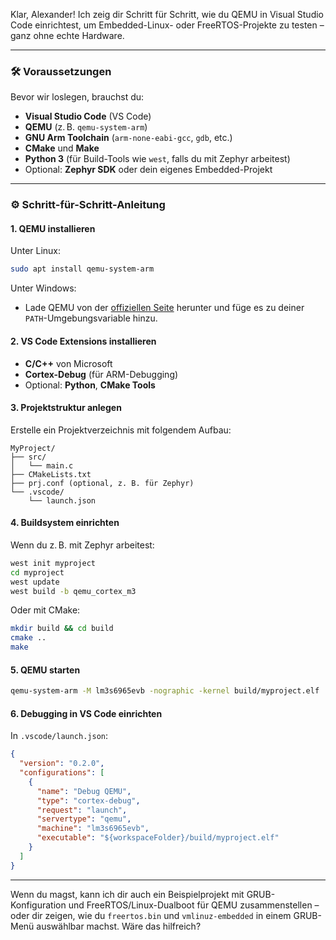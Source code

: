 Klar, Alexander! Ich zeig dir Schritt für Schritt, wie du QEMU in Visual Studio Code einrichtest, um Embedded-Linux- oder FreeRTOS-Projekte zu testen – ganz ohne echte Hardware.

---

### 🛠️ Voraussetzungen

Bevor wir loslegen, brauchst du:

- **Visual Studio Code** (VS Code)
- **QEMU** (z. B. `qemu-system-arm`)
- **GNU Arm Toolchain** (`arm-none-eabi-gcc`, `gdb`, etc.)
- **CMake** und **Make**
- **Python 3** (für Build-Tools wie `west`, falls du mit Zephyr arbeitest)
- Optional: **Zephyr SDK** oder dein eigenes Embedded-Projekt

---

### ⚙️ Schritt-für-Schritt-Anleitung

#### 1. QEMU installieren

Unter Linux:
```bash
sudo apt install qemu-system-arm
```

Unter Windows:
- Lade QEMU von der [offiziellen Seite](https://www.qemu.org/download/) herunter und füge es zu deiner `PATH`-Umgebungsvariable hinzu.

#### 2. VS Code Extensions installieren

- **C/C++** von Microsoft
- **Cortex-Debug** (für ARM-Debugging)
- Optional: **Python**, **CMake Tools**

#### 3. Projektstruktur anlegen

Erstelle ein Projektverzeichnis mit folgendem Aufbau:

```
MyProject/
├── src/
│   └── main.c
├── CMakeLists.txt
├── prj.conf (optional, z. B. für Zephyr)
└── .vscode/
    └── launch.json
```

#### 4. Buildsystem einrichten

Wenn du z. B. mit Zephyr arbeitest:
```bash
west init myproject
cd myproject
west update
west build -b qemu_cortex_m3
```

Oder mit CMake:
```bash
mkdir build && cd build
cmake ..
make
```

#### 5. QEMU starten

```bash
qemu-system-arm -M lm3s6965evb -nographic -kernel build/myproject.elf
```

#### 6. Debugging in VS Code einrichten

In `.vscode/launch.json`:
```json
{
  "version": "0.2.0",
  "configurations": [
    {
      "name": "Debug QEMU",
      "type": "cortex-debug",
      "request": "launch",
      "servertype": "qemu",
      "machine": "lm3s6965evb",
      "executable": "${workspaceFolder}/build/myproject.elf"
    }
  ]
}
```

---

Wenn du magst, kann ich dir auch ein Beispielprojekt mit GRUB-Konfiguration und FreeRTOS/Linux-Dualboot für QEMU zusammenstellen – oder dir zeigen, wie du `freertos.bin` und `vmlinuz-embedded` in einem GRUB-Menü auswählbar machst. Wäre das hilfreich?